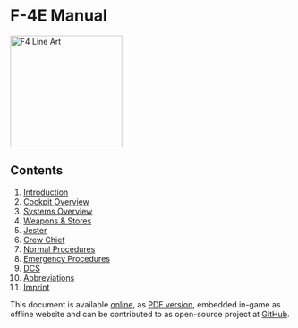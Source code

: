 # F-4E Manual

<!-- markdownlint-disable MD033 -->
<img class="line_art_logo" alt="F4 Line Art" width="200" src="./img/f4line_black.svg">
<!-- markdownlint-enable MD033 -->

## Contents

1. [Introduction](intro/introduction.md)
2. [Cockpit Overview](cockpit/overview.md)
3. [Systems Overview](systems/overview.md)
4. [Weapons & Stores](stores/overview.md)
5. [Jester](jester/overview.md)
6. [Crew Chief](crew_chief/overview.md)
7. [Normal Procedures](procedures/overview.md)
8. [Emergency Procedures](emergency_procedures/overwiew.md)
9. [DCS](dcs/overview.md)
10. [Abbreviations](abbreviations.md)
11. [Imprint](imprint.md)

   
<!-- markdown-link-check-disable -->
This document is available [online](https://f4.manuals.heatblur.se/),
as [PDF version](https://github.com/Heatblur-Simulations/f-4e-manual/releases),
embedded in-game as offline website and can be contributed to as
open-source project at [GitHub](https://github.com/Heatblur-Simulations/f-4e-manual).
<!-- markdown-link-check-enable -->
